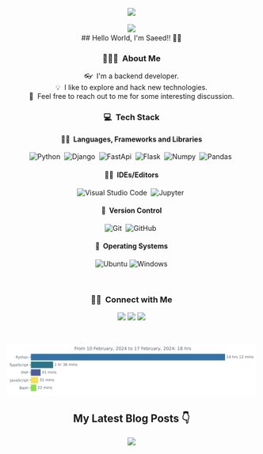 
<p align="center">
  <img src="https://capsule-render.vercel.app/api?type=waving&color=gradient&height=90&section=header"/>
</p>
<div align="center">
  <img height="200" src="https://media.giphy.com/media/y5OffROvBod0s/giphy.gif"  />
</div>
<div align="center">
##  Hello World, I'm Saeed!! 👋👋

### 👨🏻‍💻 &nbsp;About Me

👓 &nbsp;I'm a backend developer. \
💡 &nbsp;I like to explore and hack new technologies.\
💬 &nbsp;Feel free to reach out to me for some interesting discussion.
  
 ### 💻 &nbsp;Tech Stack

#### 👨‍💻 &nbsp;Languages, Frameworks and Libraries 
![Python](https://img.shields.io/badge/-Python-05122A?style=flat&logo=python)&nbsp;
![Django](https://img.shields.io/badge/-django-05122A?style=flat&logo=django)&nbsp;
![FastApi](https://img.shields.io/badge/-fastapi-05122A?style=flat&logo=fastapi)&nbsp;
![Flask](https://img.shields.io/badge/-Flask-05122A?style=flat&logo=flask)&nbsp;
![Numpy](https://img.shields.io/badge/-Numpy-05122A?style=flat&logo=numpy)&nbsp;
![Pandas](https://img.shields.io/badge/-Pandas-05122A?style=flat&logo=pandas)&nbsp;


#### 👨‍🔧 &nbsp;IDEs/Editors
![Visual Studio Code](https://img.shields.io/badge/-Visual%20Studio%20Code-05122A?style=flat&logo=visual-studio-code&logoColor=007ACC)&nbsp;
![Jupyter](https://img.shields.io/badge/-Jupyter-05122A?style=flat&logo=jupyter)&nbsp;

#### 🔧 &nbsp;Version Control 
![Git](https://img.shields.io/badge/-Git-05122A?style=flat&logo=git)&nbsp;
![GitHub](https://img.shields.io/badge/-GitHub-05122A?style=flat&logo=github)&nbsp;


#### 🐧 &nbsp;Operating Systems
![Ubuntu](https://img.shields.io/badge/-Ubuntu-05122A?style=flat&logo=ubuntu)
![Windows](https://img.shields.io/badge/-Windows-05122A?style=flat&logo=windows)

<br />
  
  
### 🤝🏻 &nbsp;Connect with Me

<p align="center">
    <a href="https://www.linkedin.com/in/saeed-ramezani/"><img src="https://img.shields.io/badge/-Saeed Ramezani-0077B5?style=flat&logo=Linkedin&logoColor=white"/></a>
    <a href="mailto:saeedramezani75@gmail.com"><img src="https://img.shields.io/badge/-saeedramezani75@gmail.com-D14836?style=flat&logo=Gmail&logoColor=white"/></a>
    <a href="https://stackoverflow.com/users/7618968/saeed-ramezani"><img src="https://img.shields.io/badge/-Saeed%20Ramezani-000000?style=flat&logo=stackoverflow"/></a>
</p>

<br />


<img
  src="https://github.com/SaeedRz96/SaeedRz96/blob/main/images/stat.svg"
  alt="Avinal WakaTime Activity"
/>

## My Latest Blog Posts 👇
<!-- HASHNODE_BLOG:START -->
<!-- HASHNODE_BLOG:END -->

<p align="center">
  <img src="https://capsule-render.vercel.app/api?type=waving&color=gradient&height=90&section=footer"/>
</p>
  
  <br />

</div>


###



